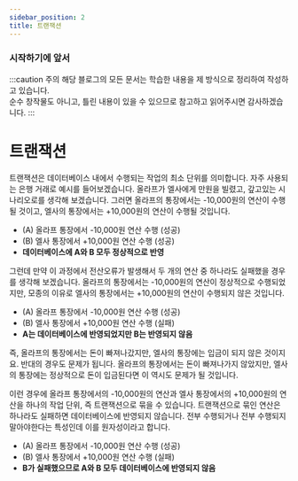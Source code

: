 ```yaml
---
sidebar_position: 2
title: 트랜잭션
---
```


### 시작하기에 앞서

:::caution 주의
해당 블로그의 모든 문서는 학습한 내용을 제 방식으로 정리하여 작성하고 있습니다. <br/>
순수 창작물도 아니고, 틀린 내용이 있을 수 있으므로 참고하고 읽어주시면 감사하겠습니다.
:::
<br/>

# 트랜잭션

트랜잭션은 데이터베이스 내에서 수행되는 작업의 최소 단위를 의미합니다. 자주 사용되는 은행 거래로 예시를 들어보겠습니다.
올라프가 엘사에게 만원을 빌렸고, 갚고있는 시나리오로를 생각해 보겠습니다.
그러면 올라프의 통장에서는 -10,000원의 연산이 수행될 것이고,
엘사의 통장에서는 +10,000원의 연산이 수행될 것입니다.

- (A) 올라프 통장에서 -10,000원 연산 수행 (성공)
- (B) 엘사 통장에서 +10,000원 연산 수행 (성공)
- **데이터베이스에 A와 B 모두 정상적으로 반영**

그런데 만약 이 과정에서 전산오류가 발생해서 두 개의 연산 중 하나라도 실패했을 경우를 생각해 보겠습니다.
올라프의 통장에서는 -10,000원의 연산이 정상적으로 수행되었지만,
모종의 이유로 엘사의 통장에서는 +10,000원의 연산이 수행되지 않은 것입니다.

- (A) 올라프 통장에서 -10,000원 연산 수행 (성공)
- (B) 엘사 통장에서 +10,000원 연산 수행 (실패)
- **A는 데이터베이스에 반영되었지만 B는 반영되지 않음**

즉, 올라프의 통장에서는 돈이 빠져나갔지만, 엘사의 통장에는 입금이 되지 않은 것이지요.
반대의 경우도 문제가 됩니다. 올라프의 통장에서는 돈이 빠져나가지 않았지만,
엘사의 통장에는 정상적으로 돈이 입금된다면 이 역시도 문제가 될 것입니다.

이런 경우에 올라프 통장에서의 -10,000원의 연산과 엘사 통장에서의 +10,000원의 연산을
하나의 작업 단위, 즉 트랜잭션으로 묶을 수 있습니다.
트랜잭션으로 묶인 연산은 하나라도 실패하면 데이터베이스에 반영되지 않습니다.
전부 수행되거나 전부 수행되지 말아야한다는 특성인데 이를 원자성이라고 합니다.

- (A) 올라프 통장에서 -10,000원 연산 수행 (성공)
- (B) 엘사 통장에서 +10,000원 연산 수행 (실패)
- **B가 실패했으므로 A와 B 모두 데이터베이스에 반영되지 않음**
